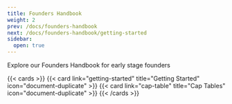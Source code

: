```yaml
---
title: Founders Handbook
weight: 2
prev: /docs/founders-handbook
next: /docs/founders-handbook/getting-started
sidebar:
  open: true
---
```


Explore our Founders Handbook for early stage founders

<!--more-->

{{< cards >}}
  {{< card link="getting-started" title="Getting Started" icon="document-duplicate" >}}
  {{< card link="cap-table" title="Cap Tables" icon="document-duplicate" >}}
{{< /cards >}}